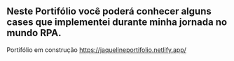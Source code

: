 ## Neste Portifólio você poderá conhecer alguns cases que implementei durante minha jornada no mundo RPA.
Portifólio em construção https://jaquelineportifolio.netlify.app/

